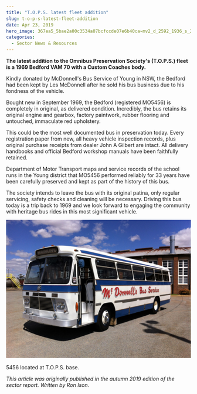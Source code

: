 ```yaml
---
title: "T.O.P.S. latest fleet addition"
slug: t-o-p-s-latest-fleet-addition
date: Apr 23, 2019
hero_image: 367ea5_5bae2a00c3534a07bcfccde07e6b40ca~mv2_d_2592_1936_s_2.jpg
categories:
  - Sector News & Resources
---
```



**The latest addition to the Omnibus Preservation Society's (T.O.P.S.) fleet is a 1969 Bedford VAM 70 with a Custom Coaches body.**

Kindly donated by McDonnell's Bus Service of Young in NSW, the Bedford had been kept by Les McDonnell after he sold his bus business due to his fondness of the vehicle.

Bought new in September 1969, the Bedford (registered MO5456) is completely in original, as delivered condition. Incredibly, the bus retains its original engine and gearbox, factory paintwork, rubber flooring and untouched, immaculate red upholstery.

This could be the most well documented bus in preservation today. Every registration paper from new, all heavy vehicle inspection records, plus original purchase receipts from dealer John A Gilbert are intact. All delivery handbooks and official Bedford workshop manuals have been faithfully retained.

Department of Motor Transport maps and service records of the school runs in the Young district that MO5456 performed reliably for 33 years have been carefully preserved and kept as part of the history of this bus.

The society intends to leave the bus with its original patina, only regular servicing, safety checks and cleaning will be necessary. Driving this bus today is a trip back to 1969 and we look forward to engaging the community with heritage bus rides in this most significant vehicle.

![ree](367ea5_5bae2a00c3534a07bcfccde07e6b40ca~mv2_d_2592_1936_s_2.jpg)

5456 located at T.O.P.S. base.

*This article was originally published in the autumn 2019 edition of the sector report. Written by Ron Ison.*
